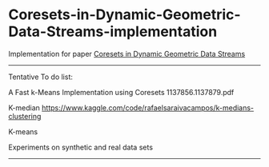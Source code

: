 # Coresets-in-Dynamic-Geometric-Data-Streams-implementation
Implementation for paper [Coresets in Dynamic Geometric Data Streams](https://dl.acm.org/doi/10.1145/1060590.1060622)

----------------------------------------------------------------------------------------

Tentative To do list:

A Fast k-Means Implementation using Coresets 1137856.1137879.pdf

K-median https://www.kaggle.com/code/rafaelsaraivacampos/k-medians-clustering

K-means

Experiments on synthetic and real data sets

----------------------------------------------------------------------------------------
